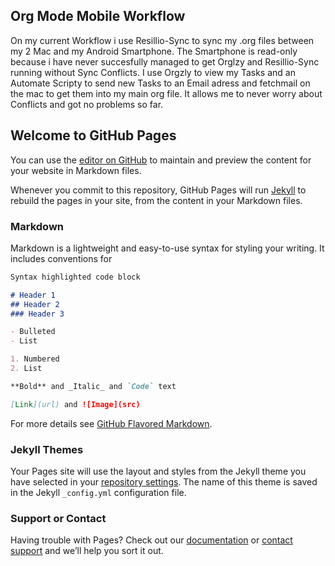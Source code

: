 ## Org Mode Mobile Workflow

On my current Workflow i use Resillio-Sync to sync my .org files between my 2 Mac and my Android Smartphone.
The Smartphone is read-only because i have never succesfully managed to get Orglzy and Resillio-Sync running without Sync Conflicts. I use Orgzly to view my Tasks and an Automate Scripty to send new Tasks to an Email adress and fetchmail on the mac to get them into my main org file. It allows me to never worry about Conflicts and got no problems so far.



## Welcome to GitHub Pages

You can use the [editor on GitHub](https://github.com/mariofranke/mariofranke.github.io/edit/master/index.md) to maintain and preview the content for your website in Markdown files.

Whenever you commit to this repository, GitHub Pages will run [Jekyll](https://jekyllrb.com/) to rebuild the pages in your site, from the content in your Markdown files.

### Markdown

Markdown is a lightweight and easy-to-use syntax for styling your writing. It includes conventions for

```markdown
Syntax highlighted code block

# Header 1
## Header 2
### Header 3

- Bulleted
- List

1. Numbered
2. List

**Bold** and _Italic_ and `Code` text

[Link](url) and ![Image](src)
```

For more details see [GitHub Flavored Markdown](https://guides.github.com/features/mastering-markdown/).

### Jekyll Themes

Your Pages site will use the layout and styles from the Jekyll theme you have selected in your [repository settings](https://github.com/mariofranke/mariofranke.github.io/settings). The name of this theme is saved in the Jekyll `_config.yml` configuration file.

### Support or Contact

Having trouble with Pages? Check out our [documentation](https://help.github.com/categories/github-pages-basics/) or [contact support](https://github.com/contact) and we’ll help you sort it out.
